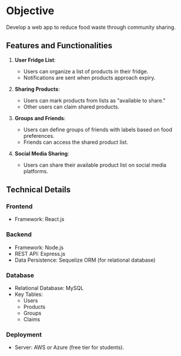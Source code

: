 # Objective
Develop a web app to reduce food waste through community sharing.

## Features and Functionalities
1. **User Fridge List**: 
   - Users can organize a list of products in their fridge.
   - Notifications are sent when products approach expiry.

2. **Sharing Products**:
   - Users can mark products from lists as "available to share."
   - Other users can claim shared products.

3. **Groups and Friends**:
   - Users can define groups of friends with labels based on food preferences.
   - Friends can access the shared product list.

4. **Social Media Sharing**:
   - Users can share their available product list on social media platforms.

## Technical Details
### Frontend
- Framework: React.js

### Backend
- Framework: Node.js
- REST API: Express.js
- Data Persistence: Sequelize ORM (for relational database)

### Database
- Relational Database: MySQL
- Key Tables:
  - Users
  - Products
  - Groups
  - Claims

### Deployment
- Server: AWS or Azure (free tier for students).